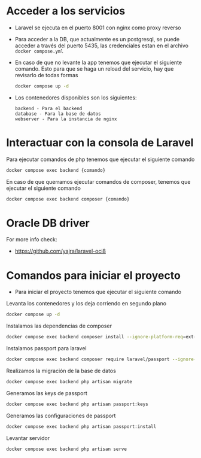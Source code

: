 # Acceder a los servicios

* Laravel se ejecuta en el puerto 8001 con nginx como proxy reverso

* Para acceder a la DB, que actualmente es un postgresql, se puede acceder a través del puerto 5435, las credenciales estan en el archivo `docker compose.yml`

* En caso de que no levante la app tenemos que ejecutar el siguiente comando. Esto para que se haga un reload del servicio, hay que revisarlo de todas formas
    ```bash
    docker compose up -d
    ```
    
* Los contenedores disponibles son los siguientes:
    ```
    backend - Para el backend
    database - Para la base de datos
    webserver - Para la instancia de nginx
    ```

# Interactuar con la consola de Laravel
Para ejecutar comandos de php tenemos que ejecutar el siguiente comando

```bash
docker compose exec backend {comando}
```

En caso de que querramos ejecutar comandos de composer, tenemos que ejecutar el siguiente comando

```bash
docker compose exec backend composer {comando}
```

# Oracle DB driver 

For more info check: 

* https://github.com/yajra/laravel-oci8


# Comandos para iniciar el proyecto

* Para iniciar el proyecto tenemos que ejecutar el siguiente comando

Levanta los contenedores y los deja corriendo en segundo plano
```bash 
docker compose up -d
```

Instalamos las dependencias de composer
```bash 
docker compose exec backend composer install --ignore-platform-req=ext-fileinfo 
```

Instalamos passport para laravel
```bash 
docker compose exec backend composer require laravel/passport --ignore-platform-req=ext-fileinfo 
```

Realizamos la migración de la base de datos
```bash 
docker compose exec backend php artisan migrate
```

Generamos las keys de passport
```bash 
docker compose exec backend php artisan passport:keys
```

Generamos las configuraciones de passport
```bash 
docker compose exec backend php artisan passport:install
```

Levantar servidor
```bash 
docker compose exec backend php artisan serve
```